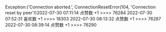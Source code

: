 Exception:('Connection aborted.', ConnectionResetError(104, 'Connection reset by peer'))2022-07-30  07:11:14   点赞数 +1 >>>> 76284
2022-07-30  07:52:31   喜欢数 +1 >>>> 18303
2022-07-30  08:13:32   点赞数 +1 >>>> 76287
2022-07-30  08:39:14   点赞数 +1 >>>> 76290
